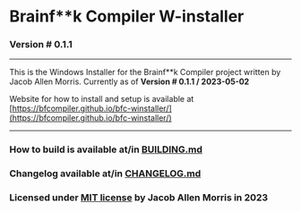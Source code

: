 # Brainf\*\*k Compiler W-installer
### Version # 0.1.1

---

This is the Windows Installer for the Brainf\*\*k Compiler project written by Jacob Allen Morris.
Currently as of **Version # 0.1.1 / 2023-05-02**

Website for how to install and setup is available at [https://bfcompiler.github.io/bfc-winstaller/](https://bfcompiler.github.io/bfc-winstaller/)

---

### How to build is available at/in [BUILDING.md](internals/BUILDING)

### Changelog available at/in [CHANGELOG.md](internals/CHANGELOG)
### Licensed under [MIT license](internals/LICENSE) by Jacob Allen Morris in 2023